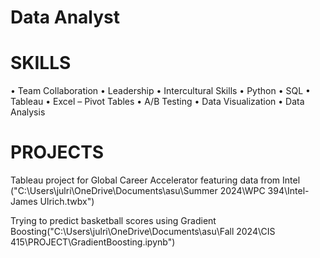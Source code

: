 # Data Analyst

# SKILLS

• Team Collaboration  • Leadership • Intercultural Skills 
• Python  • SQL   • Tableau   • Excel – Pivot Tables
• A/B Testing  • Data Visualization  • Data Analysis  

# PROJECTS 

Tableau project for Global Career Accelerator featuring data from Intel ("C:\Users\julri\OneDrive\Documents\asu\Summer 2024\WPC 394\Intel- James Ulrich.twbx")

Trying to predict basketball scores using Gradient Boosting("C:\Users\julri\OneDrive\Documents\asu\Fall 2024\CIS 415\PROJECT\GradientBoosting.ipynb")

